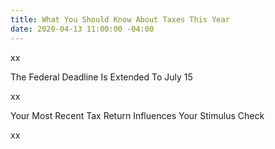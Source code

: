 ```yaml
---
title: What You Should Know About Taxes This Year
date: 2020-04-13 11:00:00 -04:00
---
```


xx

The Federal Deadline Is Extended To July 15

xx

Your Most Recent Tax Return Influences Your Stimulus Check

xx